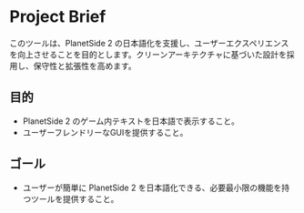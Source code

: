 # Project Brief

このツールは、PlanetSide 2 の日本語化を支援し、ユーザーエクスペリエンスを向上させることを目的とします。クリーンアーキテクチャに基づいた設計を採用し、保守性と拡張性を高めます。

## 目的

*   PlanetSide 2 のゲーム内テキストを日本語で表示すること。
*   ユーザーフレンドリーなGUIを提供すること。

## ゴール

*   ユーザーが簡単に PlanetSide 2 を日本語化できる、必要最小限の機能を持つツールを提供すること。